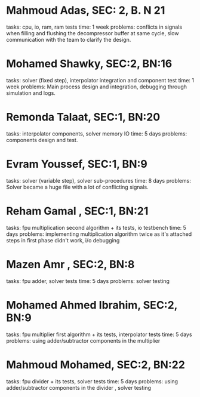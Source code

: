 <!-- TODO: generate excel sheet -->

# Mahmoud Adas, SEC: 2, B. N 21

tasks: cpu, io, ram, ram tests
time: 1 week
problems: conflicts in signals when filling and flushing the decompressor buffer at same cycle, slow communication with the team to clarify the design.

# Mohamed Shawky, SEC:2, BN:16

tasks: solver (fixed step), interpolator integration and component test
time: 1 week
problems: Main process design and integration, debugging through simulation and logs.

# Remonda Talaat, SEC:1, BN:20

tasks: interpolator components, solver memory IO
time: 5 days
problems: components design and test.

# Evram Youssef, SEC:1, BN:9

tasks: solver (variable step), solver sub-procedures
time: 8 days
problems: Solver became a huge file with a lot of conflicting signals.

# Reham Gamal , SEC:1, BN:21

tasks: fpu multiplication second algorithm + its tests, io testbench
time: 5 days
problems: implementing multiplication algorithm twice as it's attached steps in first phase didn't work, i/o debugging

# Mazen Amr , SEC:2, BN:8

tasks: fpu adder, solver tests
time: 5 days
problems: solver testing

# Mohamed Ahmed Ibrahim, SEC:2, BN:9

tasks: fpu multiplier first algorithm + its tests, interpolator tests
time: 5 days
problems: using adder/subtractor components in the multiplier

# Mahmoud Mohamed, SEC:2, BN:22

tasks: fpu divider + its tests, solver tests
time: 5 days
problems: using adder/subtractor components in the divider , solver testing
